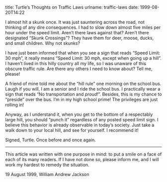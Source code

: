 title: Turtle&#x02bc;s Thoughts on Traffic Laws
urlname: traffic-laws
date: 1999-08-20T14:22

I almost hit a skunk once. It was just sauntering across the road, not thinking of any dire consequences. I had to slow down almost five miles per hour under the speed limit. Aren&#x02bc;t there laws against that? Aren&#x02bc;t there designated &ldquo;Skunk Crossings&rdquo;? They have them for deer, moose, ducks, and small children. Why not skunks?

I have just been informed that when you see a sign that reads &ldquo;Speed Limit: 30 mph&rdquo;, it really means &ldquo;Speed Limit: 30 mph, except when going up a hill&rdquo;. I haven&#x02bc;t lived in this hilly country all my life, so I was unaware of this obscure traffic rule. Are there any others I need to know about? Tell me, please!

A friend of mine told me about the &ldquo;hill rule&rdquo; one morning on the school bus. Laugh if you will, I am a senior and I ride the school bus. I practically wear a sign that reads &ldquo;No transportation and _proud_!&rdquo;. Besides, this is my chance to &ldquo;preside&rdquo; over the bus. I&#x02bc;m in my high school prime! The privileges are just rolling in!

Anyway, as I understand it, when you get to the bottom of a respectably large hill, you should &ldquo;punch it&rdquo; regardless of any posted speed limit sign. I believe this behavior is already observable in today&#x02bc;s society. Just take a walk down to your local hill, and see for yourself. I recommend it!

Signed, Turtle. Once before and once again.

---

This article was written with one purpose in mind: to put a smile on a face of each of its many readers. If I have not done so, please inform me, and I will work my hardest to remedy the situation.

19 August 1999, William Andrew Jackson